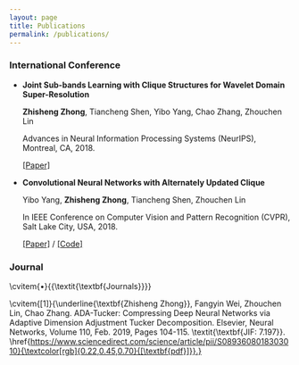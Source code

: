 ```yaml
---
layout: page
title: Publications
permalink: /publications/
---
```




### International Conference

- **Joint Sub-bands Learning with Clique Structures for Wavelet Domain Super-Resolution**

  __Zhisheng Zhong__, Tiancheng Shen, Yibo Yang, Chao Zhang, Zhouchen Lin

  Advances in Neural Information Processing Systems (NeurIPS), Montreal, CA, 2018.

  [\[Paper\]]({https://arxiv.org/pdf/1809.04508.pdf)

- **Convolutional Neural Networks with Alternately Updated Clique**

  Yibo Yang, __Zhisheng Zhong__, Tiancheng Shen, Zhouchen Lin

  In IEEE Conference on Computer Vision and Pattern Recognition (CVPR), Salt Lake City, USA, 2018.

  [\[Paper\]]({https://arxiv.org/abs/1802.10419) / [\[Code\]](https://github.com/iboing/CliqueNet)
<!-- [\[Project\]](https://www.hal.t.u-tokyo.ac.jp/~furuta/pub/fcn_rl/fcn_rl.html) / [\[Paper\]](https://arxiv.org/abs/1811.04323) / [\[Code\]](https://github.com/rfuruta/pixelRL) -->


### Journal
\cvitem{$\bullet$}{{\textit{\textbf{Journals}}}}

\cvitem{[1]}{\underline{\textbf{Zhisheng Zhong}}, Fangyin Wei, Zhouchen Lin, Chao Zhang. ADA-Tucker: Compressing Deep Neural Networks via Adaptive Dimension Adjustment Tucker Decomposition. Elsevier, Neural Networks, Volume 110, Feb. 2019, Pages 104-115. \textit{\textbf{JIF: 7.197}}. \href{https://www.sciencedirect.com/science/article/pii/S0893608018303010}{\textcolor[rgb]{0.22,0.45,0.70}{[\textbf{pdf}]}}.}